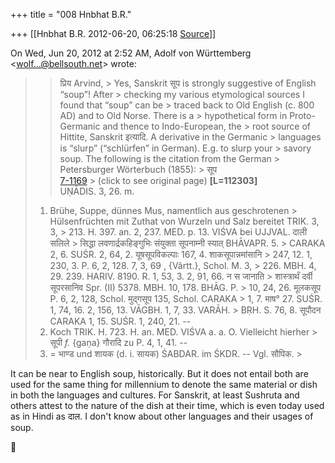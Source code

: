 +++
title = "008 Hnbhat B.R."

+++
[[Hnbhat B.R.	2012-06-20, 06:25:18 [Source](https://groups.google.com/g/samskrita/c/NE548M5hFtA)]]



On Wed, Jun 20, 2012 at 2:52 AM, Adolf von Württemberg \<[wolf...@bellsouth.net]()\> wrote:  

> 
> > 
> > प्रिय Arvind, >
> Yes, Sanskrit सूप is strongly suggestive of English “soup”! After > checking my various etymological sources I found that “soup” can be > traced back to Old English (c. 800 AD) and to Old Norse. There is a > hypothetical form in Proto-Germanic and thence to Indo-European, the > root source of Hittite, Sanskrit इत्यादि. A derivative in the Germanic > languages is “slurp” (“schlürfen” in German). E.g. to slurp your > savory soup. The following is the citation from the German > Petersburger Wörterbuch (1855): >
> सूप  
> [7-1169](http://www.sanskrit-lexicon.uni-koeln.de/scans/PWGScan/disp2/serveimg.php?filepfx=7-1169) > (click to see original page) **\[L=112303\]**  
> UṆĀDIS. 3, 26. m.  
> 1) Brühe, Suppe, dünnes Mus, namentlich aus geschrotenen > Hülsenfrüchten mit Zuthat von Wurzeln und Salz bereitet TRIK. 3, 3, > 213. H. 397. an. 2, 237. MED. p. 13. VIŚVA bei UJJVAL. दाली सलिले > सिद्धा लवणार्द्रकहिङ्गुभिः संयुक्ता सूपनाम्नी स्यात् BHĀVAPR. 5. > CARAKA 2, 6. SUŚR. 2, 64, 2. यूषसूपविकल्पाः 167, 4. शाकसूपान्नमांसानि > 247, 12. 1, 230, 3. P. 6, 2, 128. 7, 3, 69 , {Vârtt.}, Schol. M. 3, > 226. MBH. 4, 29. 239. HARIV. 8190. R. 1, 53, 3. 2, 91, 66. न स जानाति > शास्त्रार्थं दर्वी सूपरसानिव Spr. (II) 5378. MBH. 10, 178. BHĀG. P. > 10, 24, 26. मूलकसूप P. 6, 2, 128, Schol. मुद्गसूप 135, Schol. CARAKA > 1, 7. माष° 27. SUŚR. 1, 74, 16. 2, 156, 13. VĀGBH. 1, 7, 33. VARĀH. > BṚH. S. 76, 8. सूपौदन CARAKA 1, 15. SUŚR. 1, 240, 21. --  
> 2) Koch TRIK. H. 723. H. an. MED. VIŚVA a. a. O. Vielleicht hierher > सूपी *f.* {gaṇa} गौरादि zu P. 4, 1, 41. --  
> 3) = भाण्ड und शायक (d. i. सायक) ŚABDAR. im ŚKDR. -- Vgl. सौपिक. >
> 
> >   
> > 
> > 

  

  

It can be near to English soup, historically. But it does not entail both are used for the same thing for millennium to denote the same material or dish in both the languages and cultures. For Sanskrit, at least Sushruta and others attest to the nature of the dish at their time, which is even today used as in Hindi as दाल. I don't know about other languages and their usages of soup.





